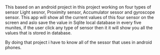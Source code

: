 This based on an android project in this project working on four types of sensor Light sesnor, Proximity sensor, Accumulator sessor and gyroscope sensor. This app will show all the current values of this four sensor on the screen and aslo save the value in Sqlite local database in every five munites, if the user click any type of sensor then it it will show you all the values that is stored in database.

By doing that project i have to know all of the sessor that uses in android phones.
